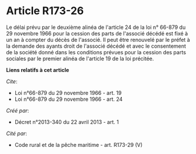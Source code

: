 # Article R173-26

Le délai prévu par le deuxième alinéa de l'article 24 de la loi n° 66-879 du 29 novembre 1966 pour la cession des parts de
l'associé décédé est fixé à un an à compter du décès de l'associé. Il peut être renouvelé par le préfet à la demande des
ayants droit de l'associé décédé et avec le consentement de la société donné dans les conditions prévues pour la cession des
parts sociales par le premier alinéa de l'article 19 de la loi précitée.

**Liens relatifs à cet article**

_Cite_:

  - Loi n°66-879 du 29 novembre 1966 - art. 19
  - Loi n°66-879 du 29 novembre 1966 - art. 24

_Créé par_:

  - Décret n°2013-340 du 22 avril 2013 - art. 1

_Cité par_:

  - Code rural et de la pêche maritime - art. R173-29 (V)
